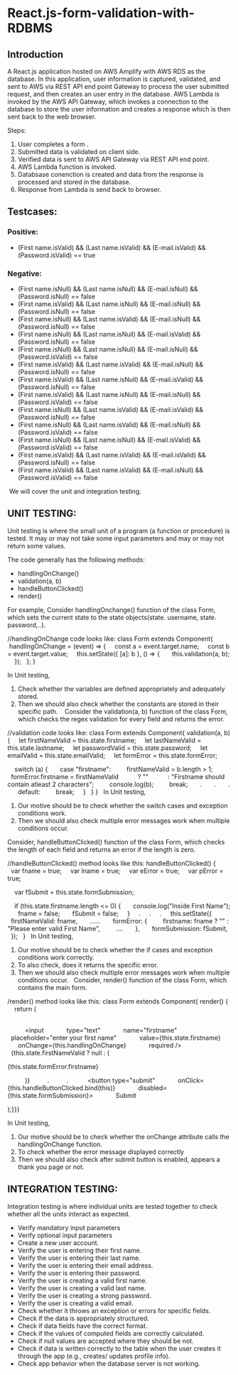 # React.js-form-validation-with-RDBMS

## Introduction

A React.js application hosted on AWS Amplify with AWS RDS as the database. In this application, user information is captured, validated, and sent to AWS via REST API end point Gateway to process the user submitted request, and then creates an user entry in the database. AWS Lambda is invoked by the AWS API Gateway, which invokes a connection to the database to store the user information and creates a response which is then sent back to the web browser. 

Steps:

1. User completes a form .
2. Submitted data is validated on client side.
3. Verified data is sent to AWS API Gateway via REST API end point.
4. AWS Lambda function is invoked.
5. Databsase conenction is created and data from the response is processed and stored in the database.
6. Response from Lambda is send back to browser.


## Testcases:
### Positive:
* (First name.isValid) && (Last name.isValid) && (E-mail.isValid) &&(Password.isValid) == true

### Negative:
* (First name.isNull) && (Last name.isNull) && (E-mail.isNull) &&(Password.isNull) == false
* (First name.isValid) && (Last name.isNull) && (E-mail.isNull) &&(Password.isNull) == false
* (First name.isNull) && (Last name.isValid) && (E-mail.isNull) &&(Password.isNull) == false
* (First name.isNull) && (Last name.isNull) && (E-mail.isValid) &&(Password.isNull) == false
* (First name.isNull) && (Last name.isNull) && (E-mail.isNull) &&(Password.isValid) == false
* (First name.isValid) && (Last name.isValid) && (E-mail.isNull) &&(Password.isNull) == false
* (First name.isValid) && (Last name.isNull) && (E-mail.isValid) &&(Password.isNull) == false
* (First name.isValid) && (Last name.isNull) && (E-mail.isNull) &&(Password.isValid) == false
* (First name.isNull) && (Last name.isValid) && (E-mail.isValid) &&(Password.isNull) == false
* (First name.isNull) && (Last name.isValid) && (E-mail.isNull) &&(Password.isValid) == false
* (First name.isNull) && (Last name.isNull) && (E-mail.isValid) &&(Password.isValid) == false
* (First name.isValid) && (Last name.isValid) && (E-mail.isValid) &&(Password.isNull) == false
* (First name.isValid) && (Last name.isValid) && (E-mail.isNull) &&(Password.isValid) == false

 
 We will cover the unit and integration testing. 
 
## UNIT TESTING:
Unit testing is where the small unit of a program (a function or procedure) is tested. It may or may not take some input parameters and may or may not return some values.

The code generally has the following methods:
- handlingOnChange()
- validation(a, b)
- handleButtonClicked()
- render()


For example, Consider handlingOnchange() function of the class Form, which sets the current state to the state objects(state. username, state. password,..).

//handlingOnChange code looks like:
class Form extends Component{
 handlingOnChange = (event) => {
    const a = event.target.name;
    const b = event.target.value;
    this.setState({ [a]: b }, () => {
      this.validation(a, b);
    });
  };
}

In Unit testing, 
1. Check whether the variables are defined appropriately and adequately stored. 
2. Then we should also check whether the constants are stored in their specific path. 
 
Consider the validation(a, b) function of the class Form, which checks the regex validation for every field and returns the error.

//validation code looks like:
class Form extends Component{
validation(a, b) {
    let firstNameValid = this.state.firstname;
    let lastNameValid = this.state.lastname;
    let passwordValid = this.state.password;
    let emailValid = this.state.emailValid;
    let formError = this.state.formError;

    switch (a) {
      case "firstname":
        firstNameValid = b.length > 1;
        formError.firstname = firstNameValid
          ? ""
          : "Firstname should contain atleast 2 characters";
        console.log(b);
        break;
      .
      .
      .
      default:
        break;
    }
  }
}
 
In Unit testing,
1. Our motive should be to check whether the switch cases and exception conditions work. 
2. Then we should also check multiple error messages work when multiple conditions occur.


Consider, handleButtonClicked() function of the class Form, which checks the length of each field and returns an error if the length is zero.

//handleButtonClicked() method looks like this:
handleButtonClicked() {
    var fname = true;
    var lname = true;
    var eError = true;
    var pError = true;

    var fSubmit = this.state.formSubmission;

    if (this.state.firstname.length <= 0) {
      console.log("Inside First Name");
      fname = false;
      fSubmit = false;
    }
    .
    .
    .
    this.setState({
      firstNameValid: fname,
      ......
      formError: {
        firstname: fname ? "" : "Please enter valid First Name",
        ....
      },
      formSubmission: fSubmit,
    });
  }
 
In Unit testing,
1. Our motive should be to check whether the if cases and exception conditions work correctly.
2. To also check, does it returns the specific error.
3. Then we should also check multiple error messages work when multiple conditions occur.
 
Consider, render() function of the class Form, which contains the main form.

/render() method looks like this:
class Form extends Component{
render() {
    return (
      <div className="form">
        <form onSubmit={this.alertmsg}>
          <input
            type="text"
            name="firstname"
            placeholder="enter your first name"
            value={this.state.firstname}
            onChange={this.handlingOnChange}
            required />
          {this.state.firstNameValid ? null : (
            <p>{this.state.formError.firstname}</p>
          )}
         .
         .
          <button type="submit"
            onClick={this.handleButtonClicked.bind(this)}
            disabled={this.state.formSubmission}>
            Submit </button>
        </form> </div> );}}}

In Unit testing,
1. Our motive should be to check whether the onChange attribute calls the handlingOnChange function.
2. To check whether the error message displayed correctly
3. Then we should also check after submit button is enabled, appears a thank you page or not.



## INTEGRATION TESTING:
Integration testing is where individual units are tested together to check whether all the units interact as expected.

* Verify mandatory input parameters
* Verify optional input parameters
* Create a new user account.
* Verify the user is entering their first name.
* Verify the user is entering their last name.
* Verify the user is entering their email address.
* Verify the user is entering their password.
* Verify the user is creating a valid first name.
* Verify the user is creating a valid last name.
* Verify the user is creating a strong password.
* Verify the user is creating a valid email.
* Check whether it throws an exception or errors for specific fields.
* Check if the data is appropriately structured.
* Check if data fields have the correct format.
* Check if the values of computed fields are correctly calculated.
* Check if null values are accepted where they should be not.
* Check if data is written correctly to the table when the user creates it through the app (e.g., creates/ updates profile info).
* Check app behavior when the database server is not working.


